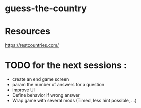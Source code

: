 # guess-the-country

# Resources

https://restcountries.com/

# TODO for the next sessions :
- create an end game screen
- param the number of answers for a question
- improve UI
- Define behavior if wrong answer
- Wrap game with several mods (Timed, less hint possible, ...)
